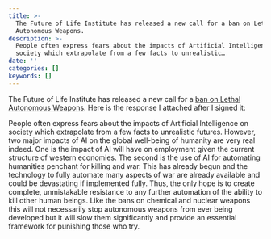 ```yaml
---
title: >-
  The Future of Life Institute has released a new call for a ban on Lethal
  Autonomous Weapons.
description: >-
  People often express fears about the impacts of Artificial Intelligence on
  society which extrapolate from a few facts to unrealistic…
date: ''
categories: []
keywords: []
---
```


The Future of Life Institute has released a new call for a [ban on Lethal Autonomous Weapons](https://futureoflife.org/lethal-autonomous-weapons-pledge/?submitted=1#confirmation). Here is the response I attached after I signed it:

People often express fears about the impacts of Artificial Intelligence on society which extrapolate from a few facts to unrealistic futures. However, two major impacts of AI on the global well-being of humanity are very real indeed. One is the impact of AI will have on employment given the current structure of western economies. The second is the use of AI for automating humanities penchant for killing and war. This has already begun and the technology to fully automate many aspects of war are already available and could be devastating if implemented fully. Thus, the only hope is to create complete, unmistakable resistance to any further automation of the ability to kill other human beings. Like the bans on chemical and nuclear weapons this will not necessarily stop autonomous weapons from ever being developed but it will slow them significantly and provide an essential framework for punishing those who try.
